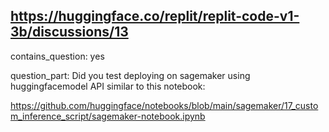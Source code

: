 ## https://huggingface.co/replit/replit-code-v1-3b/discussions/13

contains_question: yes

question_part: Did you test deploying on sagemaker using huggingfacemodel API similar to this notebook:

https://github.com/huggingface/notebooks/blob/main/sagemaker/17_custom_inference_script/sagemaker-notebook.ipynb